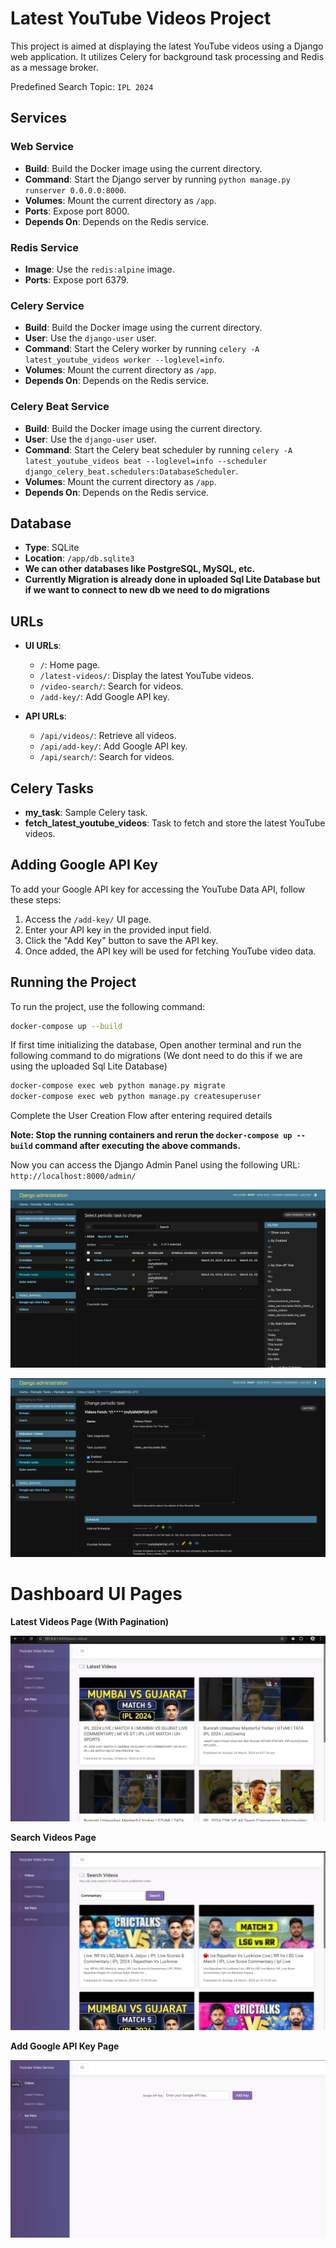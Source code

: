 # Latest YouTube Videos Project

This project is aimed at displaying the latest YouTube videos using a Django web application. It utilizes Celery for background task processing and Redis as a message broker.

Predefined Search Topic: `IPL 2024`

## Services

### Web Service
- **Build**: Build the Docker image using the current directory.
- **Command**: Start the Django server by running `python manage.py runserver 0.0.0.0:8000`.
- **Volumes**: Mount the current directory as `/app`.
- **Ports**: Expose port 8000.
- **Depends On**: Depends on the Redis service.

### Redis Service
- **Image**: Use the `redis:alpine` image.
- **Ports**: Expose port 6379.

### Celery Service
- **Build**: Build the Docker image using the current directory.
- **User**: Use the `django-user` user.
- **Command**: Start the Celery worker by running `celery -A latest_youtube_videos worker --loglevel=info`.
- **Volumes**: Mount the current directory as `/app`.
- **Depends On**: Depends on the Redis service.

### Celery Beat Service
- **Build**: Build the Docker image using the current directory.
- **User**: Use the `django-user` user.
- **Command**: Start the Celery beat scheduler by running `celery -A latest_youtube_videos beat --loglevel=info --scheduler django_celery_beat.schedulers:DatabaseScheduler`.
- **Volumes**: Mount the current directory as `/app`.
- **Depends On**: Depends on the Redis service.

## Database
- **Type**: SQLite
- **Location**: `/app/db.sqlite3`
- **We can other databases like PostgreSQL, MySQL, etc.**
- **Currently Migration is already done in uploaded Sql Lite Database but if we want to connect to new db we need to do migrations**

## URLs
- **UI URLs**:
  - `/`: Home page.
  - `/latest-videos/`: Display the latest YouTube videos.
  - `/video-search/`: Search for videos.
  - `/add-key/`: Add Google API key.

- **API URLs**:
  - `/api/videos/`: Retrieve all videos.
  - `/api/add-key/`: Add Google API key.
  - `/api/search/`: Search for videos.

## Celery Tasks
- **my_task**: Sample Celery task.
- **fetch_latest_youtube_videos**: Task to fetch and store the latest YouTube videos.

## Adding Google API Key
To add your Google API key for accessing the YouTube Data API, follow these steps:
1. Access the `/add-key/` UI page.
2. Enter your API key in the provided input field.
3. Click the "Add Key" button to save the API key.
4. Once added, the API key will be used for fetching YouTube video data.

## Running the Project
To run the project, use the following command:

```bash
docker-compose up --build
```

If first time initializing the database, Open another terminal and run the following command to do migrations (We dont need to do this if we are using the uploaded Sql Lite Database)
```bash 
docker-compose exec web python manage.py migrate
docker-compose exec web python manage.py createsuperuser
```
Complete the User Creation Flow after entering required details

**Note: Stop the running containers and rerun the `docker-compose up --build` command after executing the above commands.** 


Now you can access the Django Admin Panel using the following URL: `http://localhost:8000/admin/`

![img_1.png](readmeImages/img_1.png)

![img_1.png](readmeImages/img_2.png)

# Dashboard UI Pages

**Latest Videos Page (With Pagination)**

![img_1.png](readmeImages/img_3.png)

**Search Videos Page**

![img_1.png](readmeImages/img_4.png)

**Add Google API Key Page**

![img_1.png](readmeImages/img_5.png)
